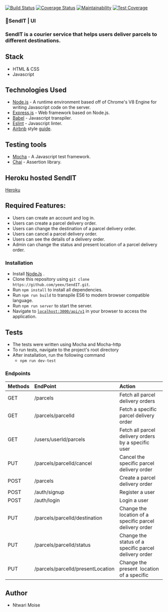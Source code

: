 [![Build Status](https://travis-ci.org/yeex/SendIT.svg?branch=APIs)](https://travis-ci.org/yeex/SendIT)
[![Coverage Status](https://coveralls.io/repos/github/yeex/SendIT/badge.svg)](https://coveralls.io/github/yeex/SendIT)
[![Maintainability](https://api.codeclimate.com/v1/badges/973fffd123f8ab784461/maintainability)](https://codeclimate.com/github/yeex/SendIT/maintainability)
[![Test Coverage](https://api.codeclimate.com/v1/badges/973fffd123f8ab784461/test_coverage)](https://codeclimate.com/github/yeex/SendIT/test_coverage)
###  📮SendIT | UI
### SendIT is a courier service that helps users deliver parcels to different destinations.  

## Stack
- HTML & CSS
- Javascript

## Technologies Used
* [Node.js](https://nodejs.org) - A runtime environment based off of Chrome's V8 Engine for writing Javascript code on the server.
* [Express.js](https://expressjs.com) - Web framework based on Node.js.
* [Babel](https://babeljs.io) - Javascript transpiler.
* [Eslint](https://eslint.org/) - Javascript linter. 
* [Airbnb](https://www.npmjs.com/package/eslint-config-airbnb) 
	style [guide](https://github.com/airbnb/javascript).

## Testing tools
* [Mocha](https://mochajs.org/) - A Javascript test framework.
* [Chai](http://chaijs.com) - Assertion library.

## Heroku hosted SendIT
[Heroku](https://andelasendit.herokuapp.com) 

##  Required Features:
- Users can create an account and log in.
- Users can create a parcel delivery order.
- Users can change the destination of a parcel delivery order.
- Users can cancel a parcel delivery order.
- Users can see the details of a delivery order.
- Admin can change the status and present location of a parcel delivery order.

### Installation
* Install [NodeJs](https://nodejs.org/en/download/) .
* Clone this repository using `git clone https://github.com/yeex/SendIT.git`.
* Run `npm install` to install all dependencies.
* Run `npm run build` to transpile ES6 to modern browser compatible language.
* Run `npm run server` to start the server.
* Navigate to [`localhost:3000/api/v1`](localhost:3000/api/v1) in your browser to access the application.

## Tests

* The tests were written using Mocha and Mocha-http
* To run tests, navigate to the project's root directory
* After installation, run the following command
    - `npm run dev-test`
     
### Endpoints
|  Methods	| EndPoint                         |        Action                                          |
|:----------|:---------------------------------|:-------------------------------------------------------|
|   GET	    | /parcels                  	   | Fetch all parcel delivery orders                       |
|   GET		| /parcels/parcelId         	   | Fetch a specific parcel delivery order                 | 
|   GET		| /users/userId/parcels     	   | Fetch all parcel delivery orders by a specific user    | 
|	PUT		| /parcels/parcelId/cancel  	   | Cancel the specific parcel delivery order              | 
|   POST	| /parcels                         | Create a parcel delivery order                         | 
|	POST    | /auth/signup                     | Register a user                                        |
|   POST    | /auth/login                      | Login a user                                           |
|	PUT     | /parcels/parcelId/destination    | Change the location of a specific parcel delivery order|
|	PUT     | /parcels/parcelId/status         | Change the status of a specific parcel delivery order  |
|	PUT     | /parcels/parcelId/presentLocation| Change the present  location of a specific             | |           |                                  | parcel delivery order                                  |


## Author
* Ntwari Moise